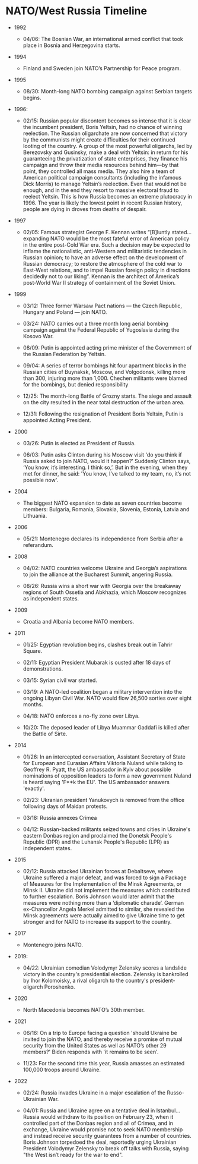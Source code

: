# NATO/West Russia Timeline

* 1992

    * 04/06: The Bosnian War, an international armed conflict that took
      place in Bosnia and Herzegovina starts.

* 1994

    * Finland and Sweden join NATO’s Partnership for Peace program.

* 1995

    * 08/30: Month-long NATO bombing campaign against Serbian targets begins.

* 1996:

    * 02/15: Russian popular discontent becomes so intense that it is
      clear the incumbent president, Boris Yeltsin, had no chance of
      winning reelection. The Russian oligarchate are now concerned
      that victory by the communists might create difficulties for
      their continued looting of the country. A group of the most
      powerful oligarchs, led by Berezovsky and Gusinsky, make a deal
      with Yeltsin: in return for his guaranteeing the privatization
      of state enterprises, they finance his campaign and throw their
      media resources behind him—by that point, they controlled all
      mass media. They also hire a team of American political campaign
      consultants (including the infamous Dick Morris) to manage
      Yeltsin’s reelection. Even that would not be enough, and in the
      end they resort to massive electoral fraud to reelect
      Yeltsin. This is how Russia becomes an extreme plutocracy in 1996.
      The year is likely the lowest point in recent Russian
      history, people are dying in droves from deaths of despair.

* 1997

    * 02/05: Famous strategist George F. Kennan writes “[B]luntly
      stated…expanding NATO would be the most fateful error of
      American policy in the entire post-Cold War era. Such a decision
      may be expected to inflame the nationalistic, anti-Western and
      militaristic tendencies in Russian opinion; to have an adverse
      effect on the development of Russian democracy; to restore the
      atmosphere of the cold war to East-West relations, and to impel
      Russian foreign policy in directions decidedly not to our
      liking”. Kennan is the architect of America’s post-World War II
      strategy of containment of the Soviet Union.

* 1999

    * 03/12: Three former Warsaw Pact nations — the Czech Republic,
      Hungary and Poland — join NATO.

    * 03/24: NATO carries out a three month long aerial bombing campaign
      against the Federal Republic of Yugoslavia during the Kosovo War.

    * 08/09: Putin is appointed acting prime minister of the Government
      of the Russian Federation by Yeltsin.

    * 09/04: A series of terror bombings hit four apartment blocks in
      the Russian cities of Buynaksk, Moscow, and Volgodonsk, killing
      more than 300, injuring more than 1,000. Chechen militants were
      blamed for the bombings, but denied responsibility

    * 12/25: The month-long Battle of Grozny starts. The siege and
      assault on the city resulted in the near total destruction of the
      urban area.

    * 12/31: Following the resignation of President Boris Yeltsin, Putin
      is appointed Acting President.

* 2000

    * 03/26: Putin is elected as President of Russia.

    * 06/03: Putin asks Clinton during his Moscow visit 'do you think
      if Russia asked to join NATO, would it happen?’ Suddenly Clinton
      says, ‘You know, it’s interesting. I think so,’. But in the
      evening, when they met for dinner, he said: 'You know, I’ve
      talked to my team, no, it’s not possible now'.

* 2004

    * The biggest NATO expansion to date as seven countries become members:
      Bulgaria, Romania, Slovakia, Slovenia, Estonia, Latvia and Lithuania.

* 2006

    * 05/21: Montenegro declares its independence from Serbia after a
      referandum.

* 2008

    * 04/02: NATO countries welcome Ukraine and Georgia’s aspirations to
      join the alliance at the Bucharest Summit, angering Russia.

    * 08/26: Russia wins a short war with Georgia over the breakaway
      regions of South Ossetia and Abkhazia, which Moscow recognizes as
      independent states.

* 2009

    * Croatia and Albania become NATO members.

* 2011

    * 01/25: Egyptian revolution begins, clashes break out in Tahrir
      Square.

    * 02/11: Egyptian President Mubarak is ousted after 18 days of
      demonstrations.
    
    * 03/15: Syrian civil war started.
    
    * 03/19: A NATO-led coalition began a military intervention into
      the ongoing Libyan Civil War. NATO would flow 26,500 sorties
      over eight months.

    * 04/18: NATO enforces a no-fly zone over Libya. 

    * 10/20: The deposed leader of Libya Muammar Gaddafi is killed
      after the Battle of Sirte.

* 2014

    * 01/26: In an intercepted conversation, Assistant Secretary of
      State for European and Eurasian Affairs Viktoria Nuland while
      talking to Geoffrey R. Pyatt, the US ambassador in Kyiv about
      possible nominations of opposition leaders to form a new
      government Nuland is heard saying 'F**k the EU'. The US
      ambassador answers 'exactly'.

    * 02/23: Ukranian president Yanukovych is removed from the office
      following days of Maidan protests.
  
    * 03/18: Russia annexes Crimea

    * 04/12: Russian-backed militants seized towns and cities in
      Ukraine's eastern Donbas region and proclaimed the Donetsk
      People's Republic (DPR) and the Luhansk People's Republic (LPR)
      as independent states.

* 2015

    * 02/12: Russia attacked Ukrainian forces at Debaltseve, where
      Ukraine suffered a major defeat, and was forced to sign a
      Package of Measures for the Implementation of the Minsk
      Agreements, or Minsk II. Ukraine did not implement the measures
      which contributed to further escalation. Boris Johnson would
      later admit that the measures were nothing more than a
      ‘diplomatic charade’. German ex-Chancellor Angela Merkel
      admitted to similar, she revealed the Minsk agreements were
      actually aimed to give Ukraine time to get stronger and for NATO
      to increase its support to the country.
      
* 2017

    * Montenegro joins NATO.

* 2019:

    * 04/22: Ukrainian comedian Volodymyr Zelensky scores a landslide
      victory in the country's presidential election. Zelensky is
      bankrolled by Ihor Kolomoisky, a rival oligarch to the country's
      president-oligarch Poroshenko.
      
* 2020

    * North Macedonia becomes NATO’s 30th member.

* 2021

    * 06/16: On a trip to Europe facing a question 'should Ukraine be
      invited to join the NATO, and thereby receive a promise of
      mutual security from the United States as well as NATO’s other
      29 members?' Biden responds with 'it remains to be seen'.

    * 11/23: For the second time this year, Russia amasses an
      estimated 100,000 troops around Ukraine.

* 2022

    * 02/24: Russia invades Ukraine in a major escalation of the
      Russo-Ukrainian War.

    * 04/01: Russia and Ukraine agree on a tentative deal in
      Istanbul... Russia would withdraw to its position on February
      23, when it controlled part of the Donbas region and all of
      Crimea, and in exchange, Ukraine would promise not to seek NATO
      membership and instead receive security guarantees from a number
      of countries. Boris Johnson torpedoed the deal, reportedly
      urging Ukrainian President Volodymyr Zelensky to break off talks
      with Russia, saying "the West isn’t ready for the war to end".




